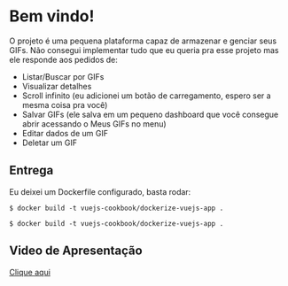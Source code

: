 # Bem vindo!
O projeto é uma pequena plataforma capaz de armazenar e genciar seus GIFs. Não consegui implementar tudo que eu queria pra esse projeto mas ele responde aos pedidos de:
* Listar/Buscar por GIFs
* Visualizar detalhes
* Scroll infinito (eu adicionei um botão de carregamento, espero ser a mesma coisa pra você)
* Salvar GIFs (ele salva em um pequeno dashboard que você consegue abrir acessando o Meus GIFs no menu)
* Editar dados de um GIF
* Deletar um GIF

## Entrega
Eu deixei um Dockerfile configurado, basta rodar:
```
$ docker build -t vuejs-cookbook/dockerize-vuejs-app .
```
```
$ docker build -t vuejs-cookbook/dockerize-vuejs-app .
```

## Video de Apresentação
[Clique aqui](https://www.loom.com/share/2f9a85d54ebe42c0b470f3083a104ba4)